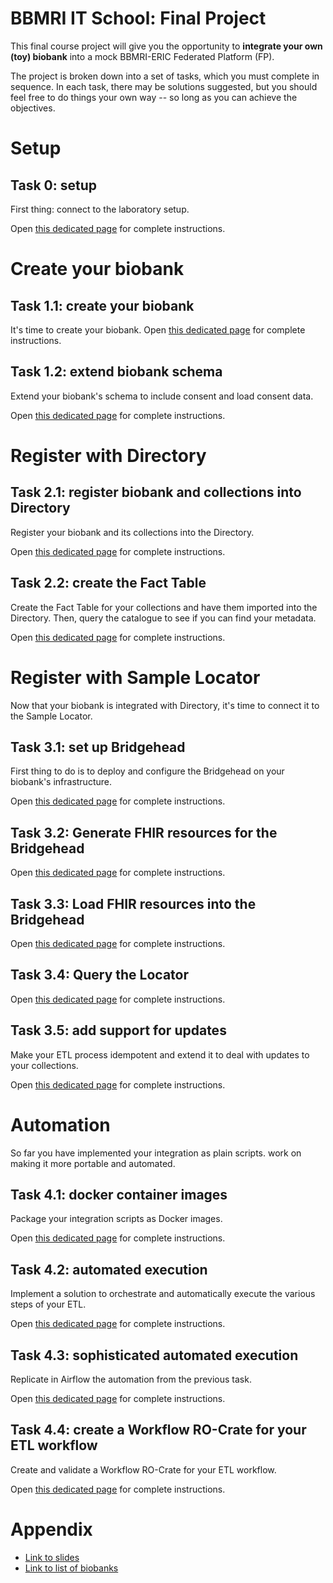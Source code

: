 
# BBMRI IT School: Final Project

This final course project will give you the opportunity to **integrate your own
(toy) biobank** into a mock BBMRI-ERIC Federated Platform (FP).

The project is broken down into a set of tasks, which you must complete in
sequence.  In each task, there may be solutions suggested, but you should feel
free to do things your own way -- so long as you can achieve the objectives.

# Setup

## Task 0: setup

First thing: connect to the laboratory setup.

Open [this dedicated page](./task-0.0/README.md) for complete instructions.


# Create your biobank

## Task 1.1: create your biobank

It's time to create your biobank.  Open [this dedicated
page](./task-1.1/README.md) for complete instructions.

## Task 1.2: extend biobank schema
Extend your biobank's schema to include consent and load consent data.

Open [this dedicated page](./task-1.2/README.md) for complete instructions.

# Register with Directory

## Task 2.1: register biobank and collections into Directory

Register your biobank and its collections into the Directory.

Open [this dedicated page](./task-2.1/README.md) for complete instructions.

## Task 2.2: create the Fact Table

Create the Fact Table for your collections and have them imported into the
Directory. Then, query the catalogue to see if you can find your
metadata.

Open [this dedicated page](./task-2.2/README.md) for complete instructions.


# Register with Sample Locator

Now that your biobank is integrated with Directory, it's time to connect it to
the Sample Locator.

## Task 3.1: set up Bridgehead

First thing to do is to deploy and configure the Bridgehead on your biobank's
infrastructure.

Open [this dedicated page](./task-3.1/README.md) for complete instructions.


## Task 3.2: Generate FHIR resources for the Bridgehead

Open [this dedicated page](./task-3.2/README.md) for complete instructions.


## Task 3.3: Load FHIR resources into the Bridgehead

Open [this dedicated page](./task-3.3/README.md) for complete instructions.


## Task 3.4: Query the Locator

Open [this dedicated page](./task-3.4/README.md) for complete instructions.

## Task 3.5: add support for updates

Make your ETL process idempotent and extend it to deal with updates to your collections.

Open [this dedicated page](task-3.6/README.md) for complete instructions.


# Automation

So far you have implemented your integration as plain scripts.  work on making
it more portable and automated.

## Task 4.1: docker container images

Package your integration scripts as Docker images.

Open [this dedicated page](./task-4.1/README.md) for complete instructions.

## Task 4.2: automated execution

Implement a solution to orchestrate and automatically execute the various steps
of your ETL.

Open [this dedicated page](./task-4.2/README.md) for complete instructions.

## Task 4.3: sophisticated automated execution

Replicate in Airflow the automation from the previous task.

Open [this dedicated page](./task-4.3/README.md) for complete instructions.

## Task 4.4: create a Workflow RO-Crate for your ETL workflow

Create and validate a Workflow RO-Crate for your ETL workflow.

Open [this dedicated page](./task-4.4/README.md) for complete instructions.


# Appendix

* [Link to
slides](https://docs.google.com/presentation/d/140Ijod9uOZ2uUqe6I6Vpr1sX4ufgk8eOsEcF3IJtbn8/)
* [Link to list of biobanks](https://bbmri-it-school.crs4.it/mod/page/view.php?id=60)
